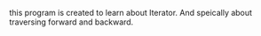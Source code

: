this program is created to learn about Iterator. And speically about traversing forward and backward.